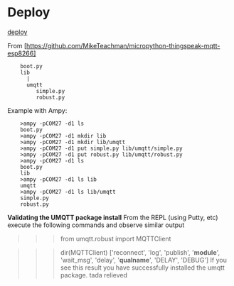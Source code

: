 # Deploy

[deploy](https://github.com/radeklat/esp8266-deploy-micropython)

From [https://github.com/MikeTeachman/micropython-thingspeak-mqtt-esp8266]

        boot.py
        lib
          |
          umqtt
             simple.py
             robust.py
     

Example with Ampy:

        >ampy -pCOM27 -d1 ls
        boot.py
        >ampy -pCOM27 -d1 mkdir lib
        >ampy -pCOM27 -d1 mkdir lib/umqtt
        >ampy -pCOM27 -d1 put simple.py lib/umqtt/simple.py
        >ampy -pCOM27 -d1 put robust.py lib/umqtt/robust.py
        >ampy -pCOM27 -d1 ls
        boot.py
        lib
        >ampy -pCOM27 -d1 ls lib
        umqtt
        >ampy -pCOM27 -d1 ls lib/umqtt
        simple.py
        robust.py
        
        
**Validating the UMQTT package install**
From the REPL (using Putty, etc) execute the following commands and observe similar output

>>> from umqtt.robust import MQTTClient

>>> dir(MQTTClient)
['reconnect', 'log', 'publish', '__module__', 'wait_msg', 'delay', '__qualname__', 'DELAY', 'DEBUG']
If you see this result you have successfully installed the umqtt package. tada relieved
